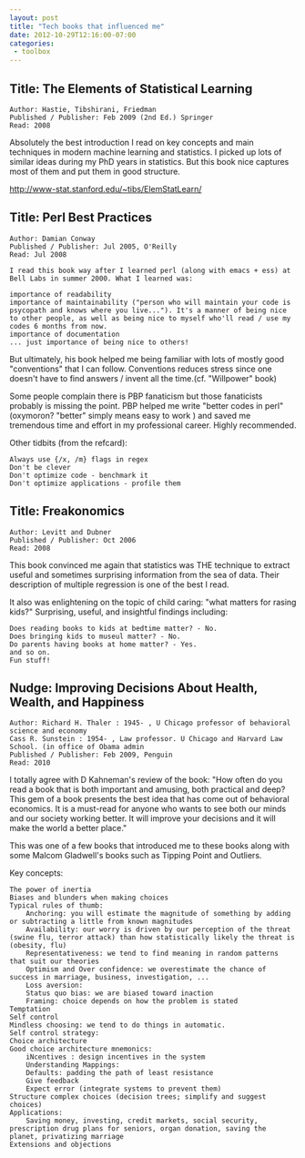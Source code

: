 ```yaml
---
layout: post
title: "Tech books that influenced me"
date: 2012-10-29T12:16:00-07:00
categories:
 - toolbox
---
```


## Title: The Elements of Statistical Learning
    Author: Hastie, Tibshirani, Friedman
    Published / Publisher: Feb 2009 (2nd Ed.) Springer
    Read: 2008

Absolutely the best introduction I read on key concepts and main techniques in modern machine learning and statistics. I picked up lots of similar ideas during my PhD years in statistics. But this book nice captures most of them and put them in good structure.

http://www-stat.stanford.edu/~tibs/ElemStatLearn/

## Title: Perl Best Practices
    Author: Damian Conway
    Published / Publisher: Jul 2005, O'Reilly
    Read: Jul 2008

    I read this book way after I learned perl (along with emacs + ess) at Bell Labs in summer 2000. What I learned was:

    importance of readability
    importance of maintainability ("person who will maintain your code is psycopath and knows where you live..."). It's a manner of being nice to other people, as well as being nice to myself who'll read / use my codes 6 months from now.
    importance of documentation
    ... just importance of being nice to others!

But ultimately, his book helped me being familiar with lots of mostly good "conventions" that I can follow. Conventions reduces stress since one doesn't have to find answers / invent all the time.(cf. "Willpower" book)

Some people complain there is PBP fanaticism but those fanaticists probably is missing the point. PBP helped me write "better codes in perl" (oxymoron? "better" simply means easy to work ) and saved me tremendous time and effort in my professional career. Highly recommended.

Other tidbits (from the refcard):

    Always use {/x, /m} flags in regex
    Don't be clever
    Don't optimize code - benchmark it 
    Don't optimize applications - profile them


## Title: Freakonomics 
    Author: Levitt and Dubner
    Published / Publisher: Oct 2006
    Read: 2008

This book convinced me again that statistics was THE technique to extract useful and sometimes surprising information from the sea of data. Their description of multiple regression is one of the best I read.

It also was enlightening on the topic of child caring: "what matters for rasing kids?" Surprising, useful, and insightful findings including:

    Does reading books to kids at bedtime matter? - No.
    Does bringing kids to museul matter? - No.
    Do parents having books at home matter? - Yes.
    and so on.
    Fun stuff!


## Nudge: Improving Decisions About Health, Wealth, and Happiness
    Author: Richard H. Thaler : 1945- , U Chicago professor of behavioral science and economy
    Cass R. Sunstein : 1954- , Law professor. U Chicago and Harvard Law School. (in office of Obama admin 
    Published / Publisher: Feb 2009, Penguin 
    Read: 2010

I totally agree with D Kahneman's review of the book: "How often do you read a book that is both important and amusing, both practical and deep? This gem of a book presents the best idea that has come out of behavioral economics. It is a must-read for anyone who wants to see both our minds and our society working better. It will improve your decisions and it will make the world a better place."

This was one of a few books that introduced me to these books along with some Malcom Gladwell's books such as Tipping Point and Outliers.



Key concepts:

    The power of inertia
    Biases and blunders when making choices
    Typical rules of thumb:
        Anchoring: you will estimate the magnitude of something by adding or subtracting a little from known magnitudes
        Availability: our worry is driven by our perception of the threat (swine flu, terror attack) than how statistically likely the threat is (obesity, flu)
        Representativeness: we tend to find meaning in random patterns that suit our theories
        Optimism and Over confidence: we overestimate the chance of success in marriage, business, investigation, ...
        Loss aversion: 
        Status quo bias: we are biased toward inaction
        Framing: choice depends on how the problem is stated
    Temptation
    Self control
    Mindless choosing: we tend to do things in automatic. 
    Self control strategy: 
    Choice architecture
    Good choice architecture mnemonics:
        iNcentives : design incentives in the system 
        Understanding Mappings: 
        Defaults: padding the path of least resistance 
        Give feedback
        Expect error (integrate systems to prevent them)
    Structure complex choices (decision trees; simplify and suggest choices)
    Applications:
        Saving money, investing, credit markets, social security, prescription drug plans for seniors, organ donation, saving the planet, privatizing marriage
    Extensions and objections
